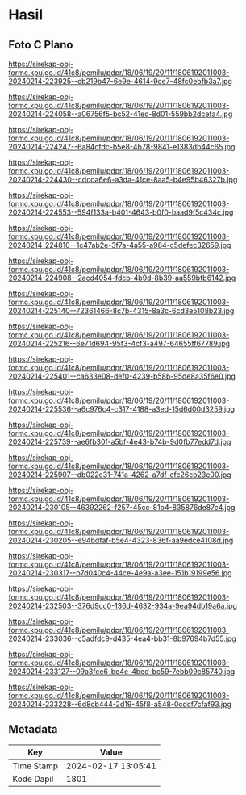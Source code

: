 # Hasil

## Foto C Plano

https://sirekap-obj-formc.kpu.go.id/41c8/pemilu/pdpr/18/06/19/20/11/1806192011003-20240214-223925--cb219b47-6e9e-4614-9ce7-48fc0ebfb3a7.jpg

https://sirekap-obj-formc.kpu.go.id/41c8/pemilu/pdpr/18/06/19/20/11/1806192011003-20240214-224058--a06756f5-bc52-41ec-8d01-559bb2dcefa4.jpg

https://sirekap-obj-formc.kpu.go.id/41c8/pemilu/pdpr/18/06/19/20/11/1806192011003-20240214-224247--6a84cfdc-b5e8-4b78-9841-e1383db44c65.jpg

https://sirekap-obj-formc.kpu.go.id/41c8/pemilu/pdpr/18/06/19/20/11/1806192011003-20240214-224430--cdcda6e6-a3da-41ce-8aa5-b4e95b46327b.jpg

https://sirekap-obj-formc.kpu.go.id/41c8/pemilu/pdpr/18/06/19/20/11/1806192011003-20240214-224553--594f133a-b401-4643-b0f0-baad9f5c434c.jpg

https://sirekap-obj-formc.kpu.go.id/41c8/pemilu/pdpr/18/06/19/20/11/1806192011003-20240214-224810--1c47ab2e-3f7a-4a55-a984-c5defec32659.jpg

https://sirekap-obj-formc.kpu.go.id/41c8/pemilu/pdpr/18/06/19/20/11/1806192011003-20240214-224908--2acd4054-fdcb-4b9d-8b39-aa559bfb6142.jpg

https://sirekap-obj-formc.kpu.go.id/41c8/pemilu/pdpr/18/06/19/20/11/1806192011003-20240214-225140--72361466-8c7b-4315-8a3c-6cd3e5108b23.jpg

https://sirekap-obj-formc.kpu.go.id/41c8/pemilu/pdpr/18/06/19/20/11/1806192011003-20240214-225216--6e71d694-95f3-4cf3-a497-64655ff67789.jpg

https://sirekap-obj-formc.kpu.go.id/41c8/pemilu/pdpr/18/06/19/20/11/1806192011003-20240214-225401--ca633e08-def0-4239-b58b-95de8a35f6e0.jpg

https://sirekap-obj-formc.kpu.go.id/41c8/pemilu/pdpr/18/06/19/20/11/1806192011003-20240214-225536--a6c976c4-c317-4188-a3ed-15d6d00d3259.jpg

https://sirekap-obj-formc.kpu.go.id/41c8/pemilu/pdpr/18/06/19/20/11/1806192011003-20240214-225739--ae6fb30f-a5bf-4e43-b74b-9d0fb77edd7d.jpg

https://sirekap-obj-formc.kpu.go.id/41c8/pemilu/pdpr/18/06/19/20/11/1806192011003-20240214-225907--db022e31-741a-4262-a7df-cfc26cb23e00.jpg

https://sirekap-obj-formc.kpu.go.id/41c8/pemilu/pdpr/18/06/19/20/11/1806192011003-20240214-230105--46392262-f257-45cc-81b4-835876de87c4.jpg

https://sirekap-obj-formc.kpu.go.id/41c8/pemilu/pdpr/18/06/19/20/11/1806192011003-20240214-230205--e94bdfaf-b5e4-4323-836f-aa9edce4108d.jpg

https://sirekap-obj-formc.kpu.go.id/41c8/pemilu/pdpr/18/06/19/20/11/1806192011003-20240214-230317--b7d040c4-44ce-4e9a-a3ee-151b19199e56.jpg

https://sirekap-obj-formc.kpu.go.id/41c8/pemilu/pdpr/18/06/19/20/11/1806192011003-20240214-232503--376d9cc0-136d-4632-934a-9ea94db19a6a.jpg

https://sirekap-obj-formc.kpu.go.id/41c8/pemilu/pdpr/18/06/19/20/11/1806192011003-20240214-233036--c5adfdc9-d435-4ea4-bb31-8b97694b7d55.jpg

https://sirekap-obj-formc.kpu.go.id/41c8/pemilu/pdpr/18/06/19/20/11/1806192011003-20240214-233127--09a3fce6-be4e-4bed-bc59-7ebb09c85740.jpg

https://sirekap-obj-formc.kpu.go.id/41c8/pemilu/pdpr/18/06/19/20/11/1806192011003-20240214-233228--6d8cb444-2d19-45f8-a548-0cdcf7cfaf93.jpg


## Metadata

| Key        | Value               |
| ---------- | ------------------- |
| Time Stamp | 2024-02-17 13:05:41 |
| Kode Dapil | 1801                |



